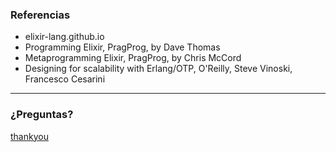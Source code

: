 ### Referencias

- elixir-lang.github.io
- Programming Elixir, PragProg, by Dave Thomas
- Metaprogramming Elixir, PragProg, by Chris McCord
- Designing for scalability with Erlang/OTP,  O'Reilly,  Steve Vinoski, Francesco Cesarini

---

### ¿Preguntas?

[thankyou](assets/img/rest.gif)

